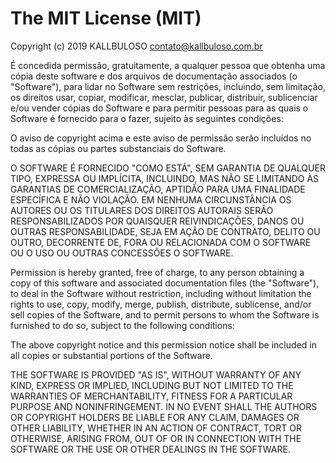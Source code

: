 # The MIT License (MIT)

Copyright (c) 2019 KALLBULOSO <contato@kallbuloso.com.br>

É concedida permissão, gratuitamente, a qualquer pessoa que obtenha uma cópia deste software e dos arquivos de documentação associados (o "Software"), para lidar no Software sem restrições, incluindo, sem limitação, os direitos usar, copiar, modificar, mesclar, publicar, distribuir, sublicenciar e/ou vender cópias do Software e para permitir pessoas para as quais o Software é fornecido para o fazer, sujeito às seguintes condições:

O aviso de copyright acima e este aviso de permissão serão incluídos no todas as cópias ou partes substanciais do Software.

O SOFTWARE É FORNECIDO "COMO ESTÁ", SEM GARANTIA DE QUALQUER TIPO, EXPRESSA OU IMPLÍCITA, INCLUINDO, MAS NÃO SE LIMITANDO ÀS GARANTIAS DE COMERCIALIZAÇÃO, APTIDÃO PARA UMA FINALIDADE ESPECÍFICA E NÃO VIOLAÇÃO. EM NENHUMA CIRCUNSTÂNCIA OS AUTORES OU OS TITULARES DOS DIREITOS AUTORAIS SERÃO RESPONSABILIZADOS POR QUAISQUER REIVINDICAÇÕES, DANOS OU OUTRAS RESPONSABILIDADE, SEJA EM AÇÃO DE CONTRATO, DELITO OU OUTRO, DECORRENTE DE, FORA OU RELACIONADA COM O SOFTWARE OU O USO OU OUTRAS CONCESSÕES O SOFTWARE.

Permission is hereby granted, free of charge, to any person obtaining a copy of this software and associated documentation files (the "Software"), to deal in the Software without restriction, including without limitation the rights to use, copy, modify, merge, publish, distribute, sublicense, and/or sell copies of the Software, and to permit persons to whom the Software is furnished to do so, subject to the following conditions:

The above copyright notice and this permission notice shall be included in all copies or substantial portions of the Software.

THE SOFTWARE IS PROVIDED "AS IS", WITHOUT WARRANTY OF ANY KIND, EXPRESS OR IMPLIED, INCLUDING BUT NOT LIMITED TO THE WARRANTIES OF MERCHANTABILITY, FITNESS FOR A PARTICULAR PURPOSE AND NONINFRINGEMENT. IN NO EVENT SHALL THE AUTHORS OR COPYRIGHT HOLDERS BE LIABLE FOR ANY CLAIM, DAMAGES OR OTHER LIABILITY, WHETHER IN AN ACTION OF CONTRACT, TORT OR OTHERWISE, ARISING FROM, OUT OF OR IN CONNECTION WITH THE SOFTWARE OR THE USE OR OTHER DEALINGS IN THE SOFTWARE.
